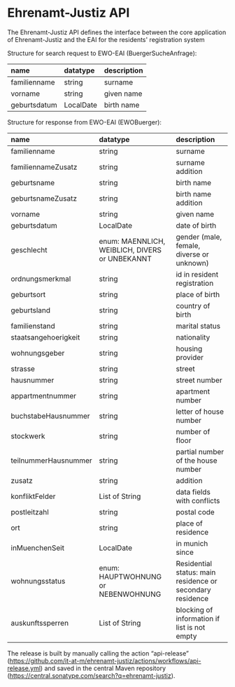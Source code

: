 # Ehrenamt-Justiz API

The Ehrenamt-Justiz API defines the interface between the core application of Ehrenamt-Justiz and the EAI for the residents' registration system

Structure for search request to EWO-EAI (BuergerSucheAnfrage):

| name           | datatype  |  description                     |
|:---------------|:-------------------|:------------------------|
| familienname   | string    | surname                          |
| vorname        | string    | given name                       |
| geburtsdatum   | LocalDate | birth name                       |

Structure for response from EWO-EAI (EWOBuerger):

| name                   | datatype  |  description                     |
|:-----------------------|:----------|:---------------------------------|
| familienname  | string | surname |
| familiennameZusatz | string    | surname addition  |
| geburtsname | string    | birth name |
| geburtsnameZusatz | string    | birth name addition |
| vorname | string    | given name |
| geburtsdatum | LocalDate | date of birth |
| geschlecht | enum: MAENNLICH, WEIBLICH, DIVERS or UNBEKANNT | gender (male, female, diverse or unknown) |
| ordnungsmerkmal | string | id in resident registration|
| geburtsort | string | place of birth |
| geburtsland | string | country of birth |
| familienstand | string | marital status |
| staatsangehoerigkeit | string | nationality |
| wohnungsgeber | string | housing provider |
| strasse | string | street |
| hausnummer | string | street number |
| appartmentnummer | string | apartment number |
| buchstabeHausnummer| string | letter of house number |
| stockwerk | string | number of floor |
| teilnummerHausnummer| string | partial number of the house number |
| zusatz| string | addition |
| konfliktFelder | List of String | data fields with conflicts |
| postleitzahl | string | postal code |
| ort | string | place of residence |
| inMuenchenSeit| LocalDate | in munich since |
| wohnungsstatus | enum: HAUPTWOHNUNG or NEBENWOHNUNG | Residential status: main residence or secondary residence |
| auskunftssperren | List of String | blocking of information if list is not empty|


The release is built by manually calling the action “api-release” (https://github.com/it-at-m/ehrenamt-justiz/actions/workflows/api-release.yml) and saved in the central Maven repository (https://central.sonatype.com/search?q=ehrenamt-justiz).

